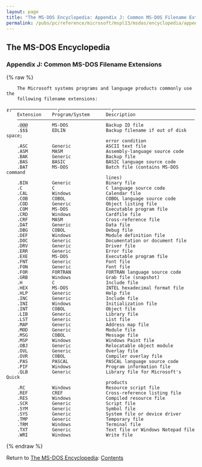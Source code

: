 ```yaml
---
layout: page
title: "The MS-DOS Encyclopedia: Appendix J: Common MS-DOS Filename Extensions"
permalink: /pubs/pc/reference/microsoft/mspl13/msdos/encyclopedia/appendix-j/
---
```


The MS-DOS Encyclopedia
-----------------------

### Appendix J: Common MS-DOS Filename Extensions

{% raw %}

        The Microsoft systems programs and language products commonly use the
        following filename extensions:

    ╓┌─────────────────┌───────────────────┌─────────────────────────────────────╖
        Extension    Program/System      Description
        ──────────────────────────────────────────────────────────────────
        .@@@         MS-DOS              Backup ID file
        .$$$         EDLIN               Backup filename if out of disk space;
                                         error condition
        .ASC         Generic             ASCII text file
        .ASM         MASM                Assembly-language source code
        .BAK         Generic             Backup file
        .BAS         BASIC               BASIC language source code
        .BAT         MS-DOS              Batch file (contains MS-DOS command
                                         lines)
        .BIN         Generic             Binary file
        .C           C                   C language source code
        .CAL         Windows             Calendar file
        .COB         COBOL               COBOL language source code
        .COD         Generic             Object listing file
        .COM         MS-DOS              Executable program file
        .CRD         Windows             Cardfile file
        .CRF         MASM                Cross-reference file
        .DAT         Generic             Data file
        .DBG         COBOL               Debug file
        .DEF         Windows             Module definition file
        .DOC         Generic             Documentation or document file
        .DRV         Generic             Driver file
        .ERR         Generic             Error file
        .EXE         MS-DOS              Executable program file
        .FNT         Generic             Font file
        .FON         Generic             Font file
        .FOR         FORTRAN             FORTRAN language source code
        .GRB         Windows             Grab file (snapshot)
        .H           C                   Include file
        .HEX         MS-DOS              INTEL hexadecimal format file
        .HLP         Generic             Help file
        .INC         Generic             Include file
        .INI         Windows             Initialization file
        .INT         COBOL               Object file
        .LIB         Generic             Library file
        .LST         Generic             List file
        .MAP         Generic             Address map file
        .MOD         Generic             Module file
        .MSG         COBOL               Message file
        .MSP         Windows             Windows Paint file
        .OBJ         Generic             Relocatable object module
        .OVL         Generic             Overlay file
        .OVR         COBOL               Compiler overlay file
        .PAS         PASCAL              PASCAL language source code
        .PIF         Windows             Program information file
        .QLB         Generic             Library file for Microsoft's Quick
                                         products
        .RC          Windows             Resource script file
        .REF         CREF                Cross-reference listing file
        .RES         Windows             Compiled resource file
        .SCR         Generic             Script file
        .SYM         Generic             Symbol file
        .SYS         Generic             System file or device driver
        .TMP         Generic             Temporary file
        .TRM         Windows             Terminal file
        .TXT         Generic             Text file or Windows Notepad file
        .WRI         Windows             Write file

{% endraw %}

Return to [The MS-DOS Encyclopedia](../): [Contents](../#contents)
